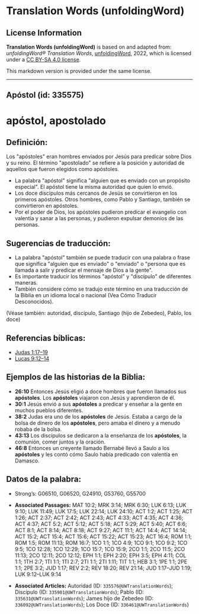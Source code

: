 # Translation Words (unfoldingWord)

## License Information

**Translation Words (unfoldingWord)** is based on and adapted from: _unfoldingWord® Translation Words_, [unfoldingWord](https://unfoldingword.org/utw), 2022, which is licensed under a [CC BY-SA 4.0 license](https://creativecommons.org/licenses/by-sa/4.0/legalcode.en).

This markdown version is provided under the same license.



--------------------------------

## Apóstol (id: 335575)

apóstol, apostolado
===================

Definición:
-----------

Los "apóstoles" eran hombres enviados por Jesús para predicar sobre Dios y su reino. El término "apostolado" se refiere a la posición y autoridad de aquellos que fueron elegidos como apóstoles.

* La palabra "apóstol" significa "alguien que es enviado con un propósito especial". El apóstol tiene la misma autoridad que quien lo envió.
* Los doce discípulos más cercanos de Jesús se convirtieron en los primeros apóstoles. Otros hombres, como Pablo y Santiago, también se convirtieron en apóstoles.
* Por el poder de Dios, los apóstoles pudieron predicar el evangelio con valentía y sanar a las personas, y pudieron expulsar demonios de las personas.

Sugerencias de traducción:
--------------------------

* La palabra "apóstol" también se puede traducir con una palabra o frase que significa "alguien que es enviado" o "enviado" o "persona que es llamada a salir y predicar el mensaje de Dios a la gente".
* Es importante traducir los términos "apóstol" y "discípulo" de diferentes maneras.
* También considere cómo se tradujo este término en una traducción de la Biblia en un idioma local o nacional (Vea Cómo Traducir Desconocidos).

(Véase también: autoridad, discípulo, Santiago (hijo de Zebedeo), Pablo, los doce)

Referencias bíblicas:
---------------------

* [Judas 1:17–19](https://ref.ly/Jude1:17-Jude1:19)
* [Lucas 9:12–14](https://ref.ly/Luke9:12-Luke9:14)

Ejemplos de las historias de la Biblia:
---------------------------------------

* **26:10** Entonces Jesús eligió a doce hombres que fueron llamados sus **apóstoles**. Los **apóstoles** viajaron con Jesús y aprendieron de él.
* **30:1** Jesús envió a sus **apóstoles** a predicar y enseñar a la gente en muchos pueblos diferentes.
* **38:2** Judas era uno de los **apóstoles** de Jesús. Estaba a cargo de la bolsa de dinero de los **apóstoles**, pero amaba el dinero y a menudo robaba de la bolsa.
* **43:13** Los discípulos se dedicaron a la enseñanza de los **apóstoles**, la comunión, comer juntos y la oración.
* **46:8** Entonces un creyente llamado Bernabé llevó a Saulo a los **apóstoles** y les contó cómo Saulo había predicado con valentía en Damasco.

Datos de la palabra:
--------------------

* Strong’s: G06510, G06520, G24910, G53760, G55700

* **Associated Passages:** MAT 10:2; MRK 3:14; MRK 6:30; LUK 6:13; LUK 9:10; LUK 11:49; LUK 17:5; LUK 22:14; LUK 24:10; ACT 1:2; ACT 1:25; ACT 1:26; ACT 2:37; ACT 2:42; ACT 2:43; ACT 4:33; ACT 4:35; ACT 4:36; ACT 4:37; ACT 5:2; ACT 5:12; ACT 5:18; ACT 5:29; ACT 5:40; ACT 6:6; ACT 8:1; ACT 8:14; ACT 8:18; ACT 9:27; ACT 11:1; ACT 14:4; ACT 14:14; ACT 15:2; ACT 15:4; ACT 15:6; ACT 15:22; ACT 15:23; ACT 16:4; ROM 1:1; ROM 1:5; ROM 11:13; ROM 16:7; 1CO 1:1; 1CO 4:9; 1CO 9:1; 1CO 9:2; 1CO 9:5; 1CO 12:28; 1CO 12:29; 1CO 15:7; 1CO 15:9; 2CO 1:1; 2CO 11:5; 2CO 11:13; 2CO 12:11; 2CO 12:12; EPH 1:1; EPH 2:20; EPH 3:5; EPH 4:11; COL 1:1; 1TH 2:7; 1TI 1:1; 1TI 2:7; 2TI 1:1; 2TI 1:11; TIT 1:1; HEB 3:1; 1PE 1:1; 2PE 1:1; 2PE 3:2; JUD 1:17; REV 2:2; REV 18:20; REV 21:14; JUD 1:17–JUD 1:19; LUK 9:12–LUK 9:14
* **Associated Articles:** Autoridad (ID: `335576@UWTranslationWords`); Discípulo (ID: `335901@UWTranslationWords`); Pablo (ID: `335631@UWTranslationWords`); James hijo de Zebedeo (ID: `336092@UWTranslationWords`); Los Doce (ID: `336461@UWTranslationWords`)

